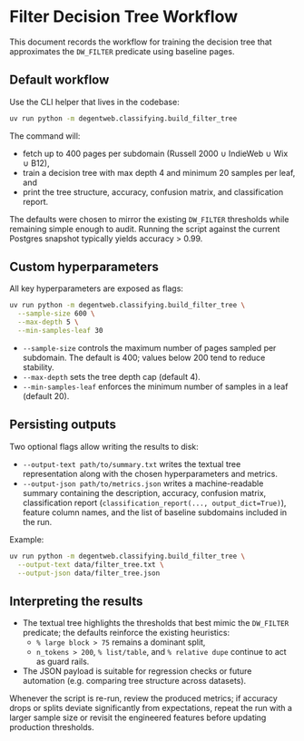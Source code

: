 # Filter Decision Tree Workflow

This document records the workflow for training the decision tree that
approximates the `DW_FILTER` predicate using baseline pages.

## Default workflow

Use the CLI helper that lives in the codebase:

```bash
uv run python -m degentweb.classifying.build_filter_tree
```

The command will:

- fetch up to 400 pages per subdomain (Russell 2000 ∪ IndieWeb ∪ Wix ∪ B12),
- train a decision tree with max depth 4 and minimum 20 samples per leaf, and
- print the tree structure, accuracy, confusion matrix, and
    classification report.

The defaults were chosen to mirror the existing `DW_FILTER` thresholds while
remaining simple enough to audit.
Running the script against the current Postgres snapshot typically yields
accuracy > 0.99.

## Custom hyperparameters

All key hyperparameters are exposed as flags:

```bash
uv run python -m degentweb.classifying.build_filter_tree \
  --sample-size 600 \
  --max-depth 5 \
  --min-samples-leaf 30
```

- `--sample-size` controls the maximum number of pages sampled per subdomain.
    The default is 400; values below 200 tend to reduce stability.
- `--max-depth` sets the tree depth cap (default 4).
- `--min-samples-leaf` enforces the minimum number of samples in
    a leaf (default 20).

## Persisting outputs

Two optional flags allow writing the results to disk:

- `--output-text path/to/summary.txt`
    writes the textual tree representation along with
    the chosen hyperparameters and metrics.
- `--output-json path/to/metrics.json`
    writes a machine-readable summary containing the description, accuracy,
    confusion matrix, classification report (`classification_report(...,
    output_dict=True)`), feature column names, and the list of
    baseline subdomains included in the run.

Example:

```bash
uv run python -m degentweb.classifying.build_filter_tree \
  --output-text data/filter_tree.txt \
  --output-json data/filter_tree.json
```

## Interpreting the results

- The textual tree highlights the thresholds that best mimic the `DW_FILTER`
    predicate; the defaults reinforce the existing heuristics:
    - `% large block > 75` remains a dominant split,
    - `n_tokens > 200`, `% list/table`, and `% relative dupe` continue to
        act as guard rails.
- The JSON payload is suitable for regression checks or
    future automation (e.g. comparing tree structure across datasets).

Whenever the script is re-run, review the produced metrics; if
accuracy drops or splits deviate significantly from expectations,
repeat the run with a larger sample size or
revisit the engineered features before updating production thresholds.
